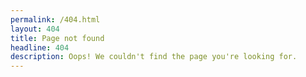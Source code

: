 ```yaml
---
permalink: /404.html
layout: 404
title: Page not found
headline: 404
description: Oops! We couldn't find the page you're looking for.
---
```


